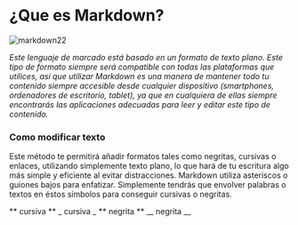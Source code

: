 #                              ¿Que es Markdown?
![markdown22](https://github.com/user-attachments/assets/27f08aff-451d-4d48-9eff-ae2d0a59be9b)

*Este lenguaje de marcado está basado en un formato de texto plano.
Este tipo de formato siempre será compatible con todas las plataformas que utilices, así que utilizar Markdown es una manera de mantener todo tu contenido siempre accesible desde cualquier dispositivo (smartphones, ordenadores de escritorio, tablet), ya que en cualquiera de ellas siempre encontrarás las aplicaciones adecuadas para leer y editar este tipo de contenido.*
### Como modificar texto
Este método te permitirá añadir formatos tales como negritas, cursivas o enlaces, utilizando simplemente texto plano, lo que hará de tu escritura algo más simple y eficiente al evitar distracciones.
Markdown utiliza asteriscos o guiones bajos para enfatizar.
Simplemente tendrás que envolver palabras o textos en éstos símbolos para conseguir cursivas o negritas.

** cursiva **
_ cursiva _
** negrita **
__ negrita __

